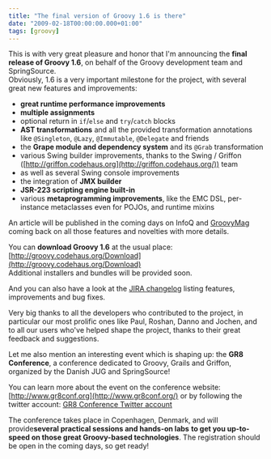 ```yaml
---
title: "The final version of Groovy 1.6 is there"
date: "2009-02-18T00:00:00.000+01:00"
tags: [groovy]
---
```


This is with very great pleasure and honor that I'm announcing the **final release of Groovy 1.6**, on behalf of the Groovy development team and SpringSource.  
Obviously, 1.6 is a very important milestone for the project, with several great new features and improvements:

*   **great runtime performance improvements**
*   **multiple assignments**
*   optional return in `if`/`else` and `try`/`catch` blocks
*   **AST transformations** and all the provided transformation annotations like `@Singleton`, `@Lazy`, `@Immutable`, `@Delegate` and friends
*   the **Grape module and dependency system** and its `@Grab` transformation
*   various Swing builder improvements, thanks to the Swing / Griffon ([http://griffon.codehaus.org](http://griffon.codehaus.org/)) team
*   as well as several Swing console improvements
*   the integration of **JMX builder**
*   **JSR-223 scripting engine built-in**
*   various **metaprogramming improvements**, like the EMC DSL, per-instance metaclasses even for POJOs, and runtime mixins

An article will be published in the coming days on InfoQ and [GroovyMag](http://www.groovymag.com/) coming back on all those features and novelties with more details.

You can **download Groovy 1.6** at the usual place:[http://groovy.codehaus.org/Download](http://groovy.codehaus.org/Download)  
Additional installers and bundles will be provided soon.

And you can also have a look at the [JIRA changelog](http://jira.codehaus.org/browse/GROOVY?report=com.atlassian.jira.plugin.system.project:changelog-panel) listing features, improvements and bug fixes.

Very big thanks to all the developers who contributed to the project, in particular our most prolific ones like Paul, Roshan, Danno and Jochen, and to all our users who've helped shape the project, thanks to their great feedback and suggestions.

Let me also mention an interesting event which is shaping up: the **GR8 Conference**, a conference dedicated to Groovy, Grails and Griffon, organized by the Danish JUG and SpringSource!  

You can learn more about the event on the conference website: [http://www.gr8conf.org](http://www.gr8conf.org/) or by following the twitter account: [GR8 Conference Twitter account](http://twitter.com/gr8conf)  

The conference takes place in Copenhagen, Denmark, and will provide**several practical sessions and hands-on labs** **to get you up-to-speed on those great Groovy-based technologies**. The registration should be open in the coming days, so get ready!